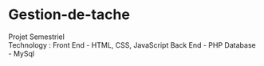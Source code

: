 # Gestion-de-tache
Projet Semestriel  
Technology :
Front End - HTML, CSS, JavaScript 
Back End - PHP
Database - MySql
